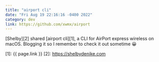 ```yaml
---
title: "airport cli"
date: "Fri Aug 19 22:16:16 -0400 2022"
category: dev
link: https://github.com/xwmx/airport
---
```


[Shelby][2] shared [airport cli][1], a CLI for AirPort express wireless on
macOS. Blogging it so I remember to check it out sometime 😀

[1]: {{ page.link }}
[2]: https://shelbydenike.com
